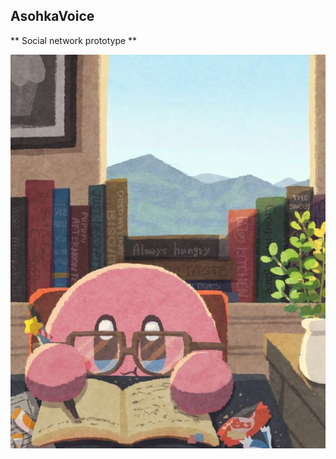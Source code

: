 ## AsohkaVoice ##
** Social network prototype **

![](https://github.com/Chopiwix/Facebook/blob/main/1161773f3d8f6630f306a3803c8d2028.jpg)
